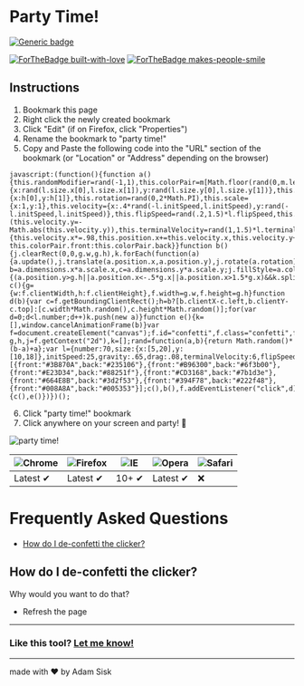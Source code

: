 # Party Time!
[![Generic badge](https://img.shields.io/badge/Version-2.0.1-blue.svg)](https://shields.io/)

[![ForTheBadge built-with-love](http://ForTheBadge.com/images/badges/built-with-love.svg)](https://GitHub.com/Naereen/)
[![ForTheBadge makes-people-smile](http://ForTheBadge.com/images/badges/makes-people-smile.svg)](http://ForTheBadge.com)

## Instructions
1. Bookmark this page
2. Right click the newly created bookmark
3. Click "Edit" (if on Firefox, click "Properties")
4. Rename the bookmark to "party time!"
5. Copy and Paste the following code into the "URL" section of the bookmark (or "Location" or "Address" depending on the browser)
```
javascript:(function(){function a(){this.randomModifier=rand(-1,1),this.colorPair=m[Math.floor(rand(0,m.length))],this.dimensions={x:rand(l.size.x[0],l.size.x[1]),y:rand(l.size.y[0],l.size.y[1])},this.position={x:h[0],y:h[1]},this.rotation=rand(0,2*Math.PI),this.scale={x:1,y:1},this.velocity={x:.4*rand(-l.initSpeed,l.initSpeed),y:rand(-l.initSpeed,l.initSpeed)},this.flipSpeed=rand(.2,1.5)*l.flipSpeed,this.position.y<=g.h&&(this.velocity.y=-Math.abs(this.velocity.y)),this.terminalVelocity=rand(1,1.5)*l.terminalVelocity,this.update=function(){this.velocity.x*=.98,this.position.x+=this.velocity.x,this.velocity.y+=this.randomModifier*l.drag,this.velocity.y+=l.gravity,this.velocity.y=Math.min(this.velocity.y,this.terminalVelocity),this.position.y+=this.velocity.y,this.scale.y=Math.cos((this.position.y+this.randomModifier)*this.flipSpeed),this.color=0<this.scale.y?this.colorPair.front:this.colorPair.back}}function b(){j.clearRect(0,0,g.w,g.h),k.forEach(function(a){a.update(),j.translate(a.position.x,a.position.y),j.rotate(a.rotation);var b=a.dimensions.x*a.scale.x,c=a.dimensions.y*a.scale.y;j.fillStyle=a.color,j.fillRect(-.5*b,-.5*c,b,c),j.setTransform(1,0,0,1,0,0)}),k.forEach(function(a,b){(a.position.y>g.h||a.position.x<-.5*g.x||a.position.x>1.5*g.x)&&k.splice(b,1)}),window.requestAnimationFrame(b)}function c(){g={w:f.clientWidth,h:f.clientHeight},f.width=g.w,f.height=g.h}function d(b){var c=f.getBoundingClientRect();h=b?[b.clientX-c.left,b.clientY-c.top]:[c.width*Math.random(),c.height*Math.random()];for(var d=0;d<l.number;d++)k.push(new a)}function e(){k=[],window.cancelAnimationFrame(b)}var f=document.createElement("canvas");f.id="confetti",f.class="confetti",f.style.width="100%",f.style.height="100vh",f.style.position="fixed",f.style.zIndex="99999",document.body.insertBefore(f,document.body.firstElementChild);var g,h,j=f.getContext("2d"),k=[];rand=function(a,b){return Math.random()*(b-a)+a};var l={number:70,size:{x:[5,20],y:[10,18]},initSpeed:25,gravity:.65,drag:.08,terminalVelocity:6,flipSpeed:.017},m=[{front:"#3B870A",back:"#235106"},{front:"#B96300",back:"#6f3b00"},{front:"#E23D34",back:"#88251f"},{front:"#CD3168",back:"#7b1d3e"},{front:"#664E8B",back:"#3d2f53"},{front:"#394F78",back:"#222f48"},{front:"#008A8A",back:"#005353"}];c(),b(),f.addEventListener("click",d),window.addEventListener("resize",function(){c(),e()})})();

```
6. Click "party time!" bookmark
7. Click anywhere on your screen and party! 🎉

![party time!](https://media.giphy.com/media/9G5bX9nXYfmmatgn0B/giphy.gif)

![Chrome](https://raw.githubusercontent.com/alrra/browser-logos/master/src/chrome/chrome_48x48.png) | ![Firefox](https://raw.githubusercontent.com/alrra/browser-logos/master/src/firefox/firefox_48x48.png) | ![IE](https://raw.githubusercontent.com/alrra/browser-logos/master/src/edge/edge_48x48.png) | ![Opera](https://raw.githubusercontent.com/alrra/browser-logos/master/src/opera/opera_48x48.png) | ![Safari](https://raw.githubusercontent.com/alrra/browser-logos/master/src/safari/safari_48x48.png)
--- | --- | --- | --- | --- |
Latest ✔ | Latest ✔ | 10+ ✔ | Latest ✔ | ❌ |

# Frequently Asked Questions

- [How do I de-confetti the clicker?](#how-do-i-de-confetti-the-clicker)

## How do I de-confetti the clicker?
Why would you want to do that?

- Refresh the page
---
### Like this tool? [Let me know!](mailto:sisk@hey.com?subject=Hey%20I%20really%20like%20party%20time!)
---
made with ♥️ by Adam Sisk
